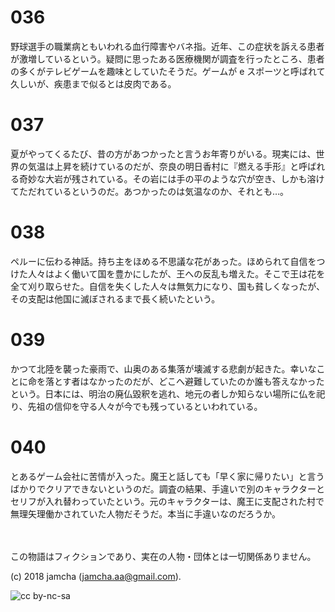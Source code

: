

# 036

野球選手の職業病ともいわれる血行障害やバネ指。近年、この症状を訴える患者が激増しているという。疑問に思ったある医療機関が調査を行ったところ、患者の多くがテレビゲームを趣味としていたそうだ。ゲームが e スポーツと呼ばれて久しいが、疾患まで似るとは皮肉である。  


# 037

夏がやってくるたび、昔の方があつかったと言うお年寄りがいる。現実には、世界の気温は上昇を続けているのだが、奈良の明日香村に『燃える手形』と呼ばれる奇妙な大岩が残されている。その岩には手の平のような穴が空き、しかも溶けてただれているというのだ。あつかったのは気温なのか、それとも…。  


# 038

ペルーに伝わる神話。持ち主をほめる不思議な花があった。ほめられて自信をつけた人々はよく働いて国を豊かにしたが、王への反乱も増えた。そこで王は花を全て刈り取らせた。自信を失くした人々は無気力になり、国も貧しくなったが、その支配は他国に滅ぼされるまで長く続いたという。  


# 039

かつて北陸を襲った豪雨で、山奥のある集落が壊滅する悲劇が起きた。幸いなことに命を落とす者はなかったのだが、どこへ避難していたのか誰も答えなかったという。日本には、明治の廃仏毀釈を逃れ、地元の者しか知らない場所に仏を祀り、先祖の信仰を守る人々が今でも残っているといわれている。  


# 040

とあるゲーム会社に苦情が入った。魔王と話しても「早く家に帰りたい」と言うばかりでクリアできないというのだ。調査の結果、手違いで別のキャラクターとセリフが入れ替わっていたという。元のキャラクターは、魔王に支配された村で無理矢理働かされていた人物だそうだ。本当に手違いなのだろうか。  

<br>  
<br>  
この物語はフィクションであり、実在の人物・団体とは一切関係ありません。  

(c) 2018 jamcha (jamcha.aa@gmail.com).  

![cc by-nc-sa](https://i.creativecommons.org/l/by-nc-sa/4.0/88x31.png)  


